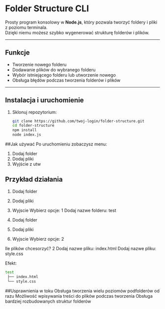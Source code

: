 # Folder Structure CLI

Prosty program konsolowy w **Node.js**, który pozwala tworzyć foldery i pliki z poziomu terminala.  
Dzięki niemu możesz szybko wygenerować strukturę folderów i plików.

---

## Funkcje
- Tworzenie nowego folderu
- Dodawanie plików do wybranego folderu
- Wybór istniejącego folderu lub utworzenie nowego
- Obsługa błędów podczas tworzenia folderów i plików

---

## Instalacja i uruchomienie

1. Sklonuj repozytorium:
   ```bash
   git clone https://github.com/twoj-login/folder-structure.git
   cd folder-structure
   npm install
   node index.js

##Jak używać
Po uruchomieniu zobaczysz menu:
  1. Dodaj folder 
  2. Dodaj pliki 
  3. Wyjście
z utw
## Przykład działania
1. Dodaj folder 
2. Dodaj pliki 
3. Wyjscie
Wybierz opcje: 1
Dodaj nazwe folderu: test

1. Dodaj folder 
2. Dodaj pliki 
3. Wyjscie
Wybierz opcje: 2

Ile plików chcesorzyć? 2
Dodaj nazwe pliku: index.html
Dodaj nazwe pliku: style.css

Efekt:
```bash
test
 ├── index.html
 └── style.css
```
##Usprawnienia w toku
  Obsługa tworzenia wielu poziomów podfolderów od razu
  Możliwość wpisywania treści do plików podczas tworzenia
  Obsługa bardziej rozbudowanych struktur folderów
